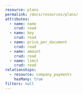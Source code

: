 ```yaml
---
resource: plans
permalink: /docs/resources/plans/
attributes:
  - name: name
    crud: read
  - name: key
    crud: read
  - name: price_per_document
    crud: read
  - name: amount
    crud: read
  - name: limit
    crud: read
relationships:
  - resource: company_payments
    hasMany: true
filters: null
---
```

